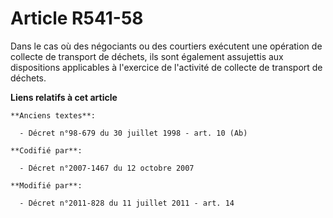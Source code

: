 # Article R541-58

Dans le cas où des négociants ou des courtiers exécutent une opération de collecte de transport de déchets, ils sont
également assujettis aux dispositions applicables à l'exercice de l'activité de collecte de transport de déchets.

**Liens relatifs à cet article**

	**Anciens textes**:

	  - Décret n°98-679 du 30 juillet 1998 - art. 10 (Ab)

	**Codifié par**:

	  - Décret n°2007-1467 du 12 octobre 2007

	**Modifié par**:

	  - Décret n°2011-828 du 11 juillet 2011 - art. 14
